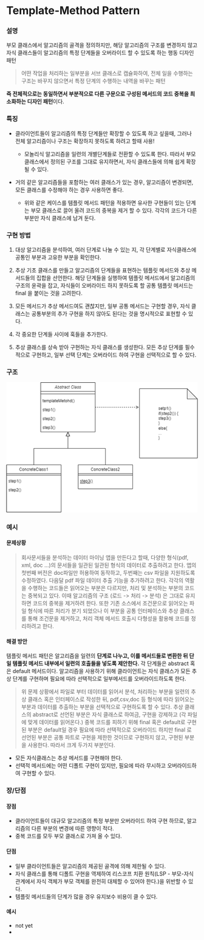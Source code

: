 Template-Method Pattern
================

### 설명

부모 클래스에서 알고리즘의 골격을 정의하지만, 해당 알고리즘의 구조를 변경하지 않고 자식 클래스들이 
알고리즘의 특정 단계들을 오버라이드 할 수 있도록 하는 행동 디자인 패턴 

> 어떤 작업을 처리하는 일부분을 서브 클래스로 캡슐화하여, 전체 일을 수행하는 구조는 바꾸지 않으면서 특정 단계의 수행하는 내역을 바꾸는 패턴

**즉 전체적으로는 동일하면서 부분적으로 다른 구문으로 구성된 메서드의 코드 중복을 최소화하는 디자인 패턴**이다.

### 특징

- 클라이언트들이 알고리즘의 특정 단계들만 확장할 수 있도록 하고 싶을때, 그러나 전체 알고리즘이나 구조는 확장하지 못하도록 하려고 할때 사용!
    - 모놀리식 알고리즘을 일련의 개별단계들로 전환할 수 있도록 한다. 따라서 부모 클래스에서 정의된 구조를 그대로 유지하면서, 자식 클래스들에 의해 쉽게 확장될 수 있다.


- 거의 같은 알고리즘들을 포함하는 여러 클래스가 있는 경우, 알고리즘이 변경되면, 모든 클래스를 수정해야 하는 경우 사용하면 좋다.
    - 위와 같은 케이스를 템플릿 메서드 패턴을 적용하면 유사한 구현들이 있는 단계는 부모 클래스로 끌어 올려 코드의 중복을 제거 할 수 있다. 각각의 코드가 다른 부분만 자식 클래스에 남겨 둔다.


### 구현 방법
1. 대상 알고리즘을 분석하여, 여러 단계로 나눌 수 있는 지, 각 단계별로 자식클래스에 공통인 부분과 고유한 부분을 확인한다.  


2. 추상 기초 클래스를 만들고 알고리즘의 단계들을 표현하는 템플릿 메서드와 추상 메서드들의 집합을 선언한다. 해당 단계들을 실행하여 템플릿 메서드에서 알고리즘의 구조의 윤곽을 잡고, 자식들이 오버라이드 하지 못하도록 할 공통 템플릿 메서드는 final 을 붙이는 것을 고려한다.


3. 모든 메서드가 추상 메서드여도 괜찮지만, 일부 공통 메서드는 구현할 경우, 자식 클래스는 공통부분의 추가 구현을 하지 않아도 된다는 것을 명시적으로 표현할 수 있다.


4. 각 중요한 단계들 사이에 훅들을 추가한다.


5. 추상 클래스를 상속 받아 구현하는 자식 클래스를 생성한다. 모든 추상 단계를 필수 적으로 구현하고, 일부 선택 단계는 오버라이드 하여 구현을 선택적으로 할 수 있다.


### 구조
![전략 패턴](../../../../../resources/image/template_method.png)



### 예시

#### 문제상황
> 회사문서들을 분석하는 데이터 마이닝 앱을 만든다고 할때, 다양한 형식(pdf, xml, doc ...)의 문서들을 일관된
> 일관된 형식의 데이터로 추출하려고 한다.
> 앱의 첫번째 버전은 doc파일만 허용하여 동작하고, 두번째는 csv 파일을 지원하도록 수정하였다.
> 다음달 pdf 파일 데이터 추출 기능을 추가하려고 한다.
> 각각의 역활을 수행하는 코드들은 읽어오는 부분은 다르지만, 처리 및 분석하는 부분의 코드는 중복되고 있다.
> 이때 알고리즘의 구조 (로드 -> 처리 -> 분석) 은 그대로 유지하면 코드의 중복을 제거하려 한다.
> 또한 기존 소스에서 조건문으로 읽어오는 파일 형식에 따른 처리가 분기 되었으나 이 부분을 
> 공통 인터페이스와 추상 클래스를 통해 조건문을 제거하고, 처리 객체 메서드 호출시 다형성을 활용해 코드를 정리하려고 한다.


#### 해결 방안
템플릿 메서드 패턴은 알고리즘을 일련의 **단계로 나누고, 이를 메서드들로 변환한 뒤 단일 템플릿 메서드 내부에서 일련의 호출들을 넣도록 제안한다.**
각 단계들은 abstract 혹은 default 메서드이다. 알고리즘을 사용하기 위해 클라이언트는 자식 클래스가 모든 추상 단계를 구현하며 필요에 따라 선택적으로 일부메서드를 오버라이드하도록 한다.

>위 문제 상황에서 파일로 부터 데이터를 읽어서 분석, 처리하는 부분을 일련의 추상 클래스 혹은 인터페이스로 작성한 뒤,
> pdf,csv,doc 등 형식에 따라 읽어오는 부분과 데이터를 추출하는 부분을 선택적으로 구현하도록 할 수 있다.
> 추상 클래스의 abstract로 선언된 부분은 자식 클래스로 하여금, 구현을 강제하고 (각 파일에 맞게 데이터를 읽어온다.)
> 중복 코드를 피하기 위해 final 혹은 default로 구현된 부분은 default일 경우 필요에 따라 선택적으로 오버라이드 하지만 final 로 선언된 부분은 
> 공통 파트로 구현을 제한한 것이므로 구현하지 않고, 구현된 부분을 사용한다. 
> 따라서 크게 두가지 부분인다.
- 모든 자식클래스는 추상 메서드를 구현해야 한다.
- 선택적 메서드에는 어떤 디폴트 구현이 있지만, 필요에 따라 무시하고 오버라이드하여 구현할 수 있다.



### 장/단점

#### 장점
- 클라이언트들이 대규모 알고리즘의 특정 부분만 오버라이드 하여 구현 하므로, 알고리즘의 다른 부분의 변경에 따른 영향이 적다.
- 중복 코드를 모두 부모 클래스로 가져 올 수 있다.

#### 단점
- 일부 클라이언트들은 알고리즘의 제공된 골격에 의해 제한될 수 있다. 
- 자식 클래스를 통해 디폴트 구현을 역제하여 리스코프 치환 원칙(LSP - 부모-자식 관계에서 자식 객체가 부모 객체를 완전히 대체할 수 있어야 한다.)을 위반할 수 있다.
- 템플릿 메서드들의 단계가 많을 경우 유지보수 비용이 클 수 있다.


#### 예시
- not yet
- 